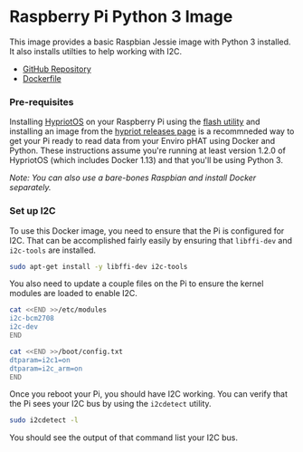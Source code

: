# Raspberry Pi Python 3 Image

This image provides a basic Raspbian Jessie image with Python 3 installed. It also installs utilties to help working with I2C.

* [GitHub Repository](https://github.com/jbrisbin/rpi-python3)
* [Dockerfile](https://github.com/jbrisbin/rpi-python3/blob/master/Dockerfile)

### Pre-requisites

Installing [HypriotOS](https://blog.hypriot.com/getting-started-with-docker-on-your-arm-device/) on your Raspberry Pi using the [flash utility](https://github.com/hypriot/flash) and installing an image from the [hypriot releases page](https://github.com/hypriot/image-builder-rpi/releases) is a recommneded way to get your Pi ready to read data from your Enviro pHAT using Docker and Python. These instructions assume you're running at least version 1.2.0 of HypriotOS (which includes Docker 1.13) and that you'll be using Python 3. 

_Note: You can also use a bare-bones Raspbian and install Docker separately._

### Set up I2C

To use this Docker image, you need to ensure that the Pi is configured for I2C. That can be accomplished fairly easily by ensuring that `libffi-dev` and `i2c-tools` are installed.

```sh
sudo apt-get install -y libffi-dev i2c-tools
```

You also need to update a couple files on the Pi to ensure the kernel modules are loaded to enable I2C.

```sh
cat <<END >>/etc/modules
i2c-bcm2708
i2c-dev
END

cat <<END >>/boot/config.txt
dtparam=i2c1=on
dtparam=i2c_arm=on
END
```

Once you reboot your Pi, you should have I2C working. You can verify that the Pi sees your I2C bus by using the `i2cdetect` utility.

```sh
sudo i2cdetect -l
```

You should see the output of that command list your I2C bus.
